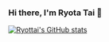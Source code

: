 ### Hi there, I'm Ryota Tai 👋

<!--
**Ryottai/Ryottai** is a ✨ _special_ ✨ repository because its `README.md` (this file) appears on your GitHub profile.

Here are some ideas to get you started:

- 🔭 I’m currently working on ...
- 🌱 I’m currently learning ...
- 👯 I’m looking to collaborate on ...
- 🤔 I’m looking for help with ...
- 💬 Ask me about ...
- 📫 How to reach me: ...
- 😄 Pronouns: ...
- ⚡ Fun fact: ...
-->

[![Ryottai's GitHub stats](https://github-readme-stats.vercel.app/api?username=Ryottai)](https://github.com/Ryottai/github-readme-stats)
